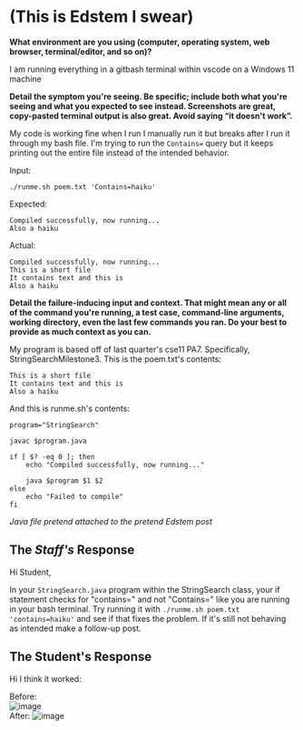 # (This is Edstem I swear)

**What environment are you using (computer, operating system, web browser, terminal/editor, and so on)?**

I am running everything in a gitbash terminal within vscode on a Windows 11 machine

**Detail the symptom you're seeing. Be specific; include both what you're seeing and what you expected to see instead. Screenshots are great, copy-pasted terminal output is also great. Avoid saying “it doesn't work”.**

My code is working fine when I run I manually run it but breaks after I run it through my bash file. I'm trying to run the `Contains=` query but it keeps printing out the entire file instead of the intended behavior.

Input:
```
./runme.sh poem.txt 'Contains=haiku'
```
Expected:
```
Compiled successfully, now running...
Also a haiku
```
Actual:
```
Compiled successfully, now running...
This is a short file
It contains text and this is
Also a haiku
```

**Detail the failure-inducing input and context. That might mean any or all of the command you're running, a test case, command-line arguments, working directory, even the last few commands you ran. Do your best to provide as much context as you can.**

My program is based off of last quarter's cse11 PA7. Specifically, StringSearchMilestone3.
This is the poem.txt's contents:
```
This is a short file
It contains text and this is
Also a haiku
```

And this is runme.sh's contents:
```
program="StringSearch"

javac $program.java

if [ $? -eq 0 ]; then
    echo "Compiled successfully, now running..."

    java $program $1 $2
else
    echo "Failed to compile"
fi
```
*Java file pretend attached to the pretend Edstem post*

## The *Staff's* Response

Hi Student,

In your `StringSearch.java` program within the StringSearch class, your if statement checks for "contains=" and not "Contains=" like you are running in your bash terminal. Try running it with `./runme.sh poem.txt 'contains=haiku'` and see if that fixes the problem. If it's still not behaving as intended make a follow-up post.

## The Student's Response

Hi I think it worked:

Before:
<br />
![image](https://github.com/doduong102/How-to-Lab-5/assets/130004918/76f2bda3-1a65-4290-8ae9-60bb0c5a6725)
<br />
After:
![image](https://github.com/doduong102/How-to-Lab-5/assets/130004918/5679622e-c870-4de4-aca8-22dd2e3563e7)

